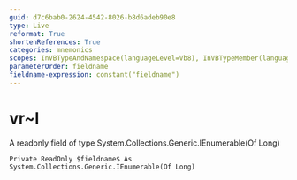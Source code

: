 ```yaml
---
guid: d7c6bab0-2624-4542-8026-b8d6adeb90e8
type: Live
reformat: True
shortenReferences: True
categories: mnemonics
scopes: InVBTypeAndNamespace(languageLevel=Vb8), InVBTypeMember(languageLevel=Vb8)
parameterOrder: fieldname
fieldname-expression: constant("fieldname")
---
```


# vr~l

A readonly field of type System.Collections.Generic.IEnumerable(Of Long)

```
Private ReadOnly $fieldname$ As System.Collections.Generic.IEnumerable(Of Long)
```
